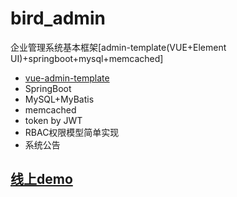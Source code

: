 # bird_admin
企业管理系统基本框架[admin-template(VUE+Element UI)+springboot+mysql+memcached]

+ [vue-admin-template](https://github.com/PanJiaChen/vue-admin-template)
+ SpringBoot
+ MySQL+MyBatis
+ memcached
+ token by JWT
+ RBAC权限模型简单实现
+ 系统公告

## [线上demo](http://148.70.16.14:8080)